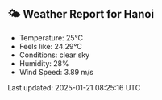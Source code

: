 <!-- WEATHER-START -->
## 🌤 Weather Report for Hanoi

- Temperature: 25°C
- Feels like: 24.29°C
- Conditions: clear sky
- Humidity: 28%
- Wind Speed: 3.89 m/s

Last updated: 2025-01-21 08:25:16 UTC
<!-- WEATHER-END -->
